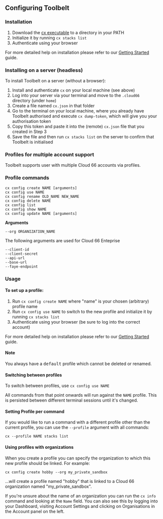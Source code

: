 
## Configuring Toolbelt

### Installation

1. Download the [cx executable](https://app.cloud66.com/toolbelt) to a directory in your PATH
2. Initialize it by running `cx stacks list`  
3. Authenticate using your browser

For more detailed help on installation please refer to our [Getting Started](/{{page.collection}}/quickstarts/using-cloud66-toolbelt.html) guide.

### Installing on a server (headless)

To install Toolbelt on a server (without a browser):

1. Install and authenticate `cx` on your local machine (see above)
2. Log into your server via your terminal and move to the `.cloud66` directory (under `home`) 
3. Create a file named `cx.json` in that folder
4. Go to the terminal on your local machine, where you already have Toolbelt authorised and execute `cx dump-token`, which will give you your authorisation token
5. Copy this token and paste it into the (remote) `cx.json` file that you created in Step 3
6. Save the file and then run `cx stacks list` on the server to confirm that Toolbelt is initialised


### Profiles for multiple account support

Toolbelt supports user with multiple Cloud 66 accounts via profiles.  


### Profile commands

    cx config create NAME [arguments]
    cx config use NAME
    cx config rename OLD_NAME NEW_NAME
    cx config delete NAME
    cx config list
    cx config show NAME
    cx config update NAME [arguments]

**Arguments**

`--org ORGANIZATION_NAME` 

The following arguments are used for Cloud 66 Enteprise

    --client-id
    --client-secret
    --api-url
    --base-url
    --faye-endpoint

### Usage

#### To set up a profile:

1. Run `cx config create NAME` where "name" is your chosen (arbitrary) profile name
2. Run `cx config use NAME` to switch to the new profile and initialize it by running  `cx stacks list` 
3. Authenticate using your browser (be sure to log into the correct account)

For more detailed help on installation please refer to our [Getting Started](/{{page.collection}}/quickstarts/using-cloud66-toolbelt.html) guide.

#### Note
<div class="notice"><p>
You always have a <kbd>default</kbd> profile which cannot be deleted or renamed. </p></div>

#### Switching between profiles

To switch between profiles, use `cx config use NAME`

All commands from that point onwards will run against the `NAME` profile. This is persisted between different terminal sessions until it's changed.

#### Setting Profile per command

If you would like to run a command with a different profile other than the current profile, you can use the `--profile` argument with all commands:

    cx --profile NAME stacks list

#### Using profiles with organizations

When you create a profile you can specify the organization to which this new profile should be linked. For example:

    cx config create hobby --org my_private_sandbox

...will create a profile named "hobby" that is linked to a Cloud 66 organization named "my_private_sandbox".

If you're unsure about the name of an organization you can run the `cx info` command and looking at the `Name` field. You can also see this by logging into your Dashboard, visiting Account Settings and clicking on Organisations in the Account panel on the left. 

